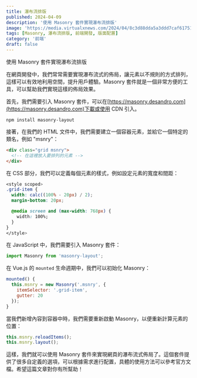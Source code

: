 ```yaml
---
title: 瀑布流排版
published: 2024-04-09
description: '使用 Masonry 套件實現瀑布流排版'
image: 'https://media.virtualxnews.com/2024/04/8c3d88dda5a3ddd7caf61751fa08b3aa.png'
tags: [Masonry, 瀑布流排版, 前端開發, 版面配置]
category: '前端'
draft: false 
---
```

使用 Masonry 套件實現瀑布流排版

在網頁開發中，我們常常需要實現瀑布流式的佈局，讓元素以不規則的方式排列，這樣可以有效地利用空間，提升用戶體驗。Masonry 套件就是一個非常方便的工具，可以幫助我們實現這樣的佈局效果。

首先，我們需要引入 Masonry 套件，可以在[https://masonry.desandro.com](https://masonry.desandro.com)下載或使用 CDN 引入。

```
npm install masonry-layout
```

接著，在我們的 HTML 文件中，我們需要建立一個容器元素，並給它一個特定的類名，例如 "msnry"：

```html
<div class="grid msnry">
  <!-- 在這裡放入要排列的元素 -->
</div>
```

在 CSS 部分，我們可以定義每個元素的樣式，例如設定元素的寬度和間距：

```css
<style scoped>
.grid-item {
  width: calc((100% - 20px) / 2);
  margin-bottom: 20px;

  @media screen and (max-width: 768px) {
    width: 100%;
  }
}
</style>
```

在 JavaScript 中，我們需要引入 Masonry 套件：

```js
import Masonry from 'masonry-layout';
```

在 Vue.js 的 `mounted` 生命週期中，我們可以初始化 Masonry：

```js
mounted() {
  this.msnry = new Masonry('.msnry', {
    itemSelector: '.grid-item',
    gutter: 20
  });
}
```

當我們新增內容到容器中時，我們需要重新啟動 Masonry，以便重新計算元素的位置：

```js
this.msnry.reloadItems();
this.msnry.layout();
```

這樣，我們就可以使用 Masonry 套件來實現網頁的瀑布流式佈局了。這個套件提供了很多自定義的選項，可以根據需求進行配置，具體的使用方法可以參考官方文檔。希望這篇文章對你有所幫助！
